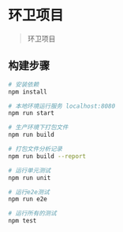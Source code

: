 # 环卫项目

> 环卫项目

## 构建步骤

``` bash
# 安装依赖
npm install

# 本地环境运行服务 localhost:8080
npm run start

# 生产环境下打包文件
npm run build

# 打包文件分析记录
npm run build --report

# 运行单元测试
npm run unit

# 运行e2e测试
npm run e2e

# 运行所有的测试
npm test
```

